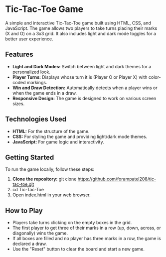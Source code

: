 # Tic-Tac-Toe Game

A simple and interactive Tic-Tac-Toe game built using HTML, CSS, and JavaScript. The game allows two players to take turns placing their marks (X and O) on a 3x3 grid. It also includes light and dark mode toggles for a better user experience.

## Features

- **Light and Dark Modes:** Switch between light and dark themes for a personalized look.
- **Player Turns:** Displays whose turn it is (Player O or Player X) with color-coded markings.
- **Win and Draw Detection:** Automatically detects when a player wins or when the game ends in a draw.
- **Responsive Design:** The game is designed to work on various screen sizes.

## Technologies Used

- **HTML:** For the structure of the game.
- **CSS:** For styling the game and providing light/dark mode themes.
- **JavaScript:** For game logic and interactivity.

## Getting Started

To run the game locally, follow these steps:

1. **Clone the repository:**
   git clone https://github.com/forampatel208/tic-tac-toe.git
2. cd Tic-Tac-Toe
3. Open index.html in your web browser.

## How to Play

- Players take turns clicking on the empty boxes in the grid.
- The first player to get three of their marks in a row (up, down, across, or diagonally) wins the game.
- If all boxes are filled and no player has three marks in a row, the game is declared a draw.
- Use the "Reset" button to clear the board and start a new game.

